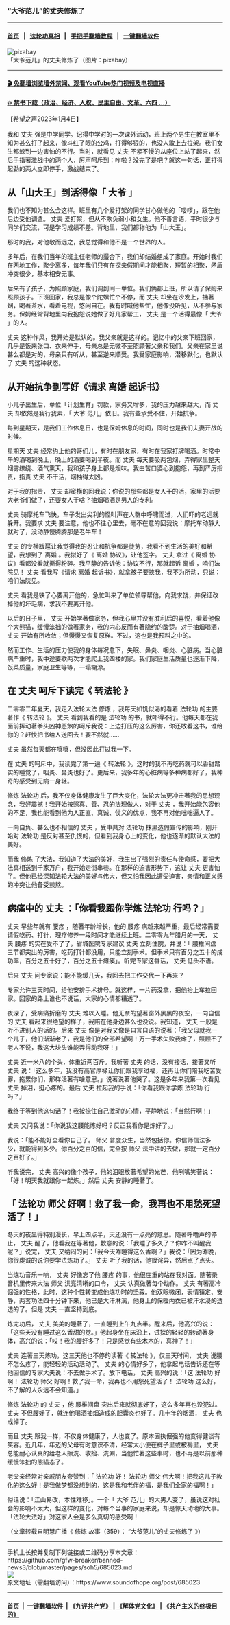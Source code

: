 ### “大爷范儿”的丈夫修炼了
------------------------

#### [首页](https://github.com/gfw-breaker/banned-news3/blob/master/README.md) &nbsp;&nbsp;|&nbsp;&nbsp; [法轮功真相](https://github.com/begood0513/basic/blob/master/README.md)  &nbsp;&nbsp;|&nbsp;&nbsp; [手把手翻墙教程](https://github.com/gfw-breaker/guides/wiki)  &nbsp;&nbsp;|&nbsp;&nbsp; [一键翻墙软件](https://github.com/gfw-breaker/nogfw/blob/master/README.md)  



<div><img alt="pixabay" src="https://img.soundofhope.org/2023-01/1672873568700.jpg"/>
<br/><figcaption class="caption">
 「大爷范儿」的丈夫修炼了（图片：pixabay）
</figcaption></div><hr/>

#### [ 🎬  免翻墙浏览墙外禁闻、观看YouTube热门视频及电视直播](https://github.com/gfw-breaker/HelloWorld)

#### [ 💥  禁书下载（政治、经济、人权、民主自由、文革、六四 ...）](https://github.com/gfw-breaker/books/blob/master/README.md)

<div><div class="Content__Wrapper sc-1bvya0-0 elmmKw article_body" itemprop="articleBody">
 <div id="post_place_1">
 </div>
 <p class="meta-top">
  <span class="meta">
   【希望之声2023年1月4日】
  </span>
 </p>
 <p class="Normal1" style="margin-top:16px;margin-bottom:16px">
  我和
  <ok href="/term/15025">
   丈夫
  </ok>
  强是中学同学。记得中学时的一次课外活动，班上两个男生在教室里不知为甚么打了起来，像斗红了眼的公鸡，打得够狠的，也没人敢上去拉架。我们女生都躲到一边害怕的不行。当时，就看见
  <ok href="/term/15025">
   丈夫
  </ok>
  不紧不慢的从座位上站了起来，然后手指著激战中的两个人，厉声呵斥到：咋啦？没完了是吧？就这一句话，正打得起劲的两人立即停手，激战结束了。
 </p>
 <h2>
  从「山大王」到活得像「
  <ok href="/term/230557">
   大爷
  </ok>
  」
 </h2>
 <p>
  我们也不知为甚么会这样。班里有几个爱打架的同学甘心做他的「喽啰」，跟在他后边受他调遣。
  <ok href="/term/15025">
   丈夫
  </ok>
  爱打架，但从不欺负弱小和女生。他不善言语，平时很少与同学们交流，可是学习成绩不差。背地里，我们都称他为「山大王」。
 </p>
 <p>
  那时的我，对他敬而远之，我总觉得和他不是一个世界的人。
 </p>
 <p>
  多年后，在我们当年的班主任老师的撮合下，我们却结婚组成了家庭。开始时我们在两地工作，聚少离多，每年我们只有在探亲假期间才能相聚，短暂的相聚，矛盾冲突很少，基本相安无事。
 </p>
 <p>
  后来有了孩子，为照顾家庭，我们调到同一单位。我们俩都上班，所以请了保姆来照顾孩子。下班回家，我总是像个陀螺忙个不停，而
  <ok href="/term/15025">
   丈夫
  </ok>
  却坐在沙发上，抽著烟，喝著茶水，看着电视，悠闲自在。我有时喊他帮忙，他像没听见，从不参与家务。保姆经常背地里向我抱怨说她做了好几家帮工，
  <ok href="/term/15025">
   丈夫
  </ok>
  是一个活得最像「
  <ok href="/term/230557">
   大爷
  </ok>
  」的人。
 </p>
 <p>
  <ok href="/term/15025">
   丈夫
  </ok>
  这种作风，我开始是默认的。我父亲就是这样的。记忆中的父亲下班回家，几乎是饭来张口、衣来伸手，母亲总是无微不至照顾著父亲和我们。父亲在家里说甚么都是对的，母亲只有听从，甚至逆来顺受。我受家庭影响，潜移默化，也默认了
  <ok href="/term/15025">
   丈夫
  </ok>
  的这种状态。
 </p>
 <h2>
  从开始抗争到写好《请求
  <ok href="/term/29590">
   离婚
  </ok>
  起诉书》
 </h2>
 <p>
  小儿子出生后，单位「计划生育」罚款，家务又增多，我的压力越来越大，而
  <ok href="/term/15025">
   丈夫
  </ok>
  却依然是我行我素，「
  <ok href="/term/230557">
   大爷
  </ok>
  范儿」依旧。我有些承受不住，开始抗争。
 </p>
 <p>
  每到星期天，是我们工作休息日，也是保姆休息的时间，同时也是我们夫妻开战的时候。
 </p>
 <p>
  星期天
  <ok href="/term/15025">
   丈夫
  </ok>
  经常约上他的哥们儿，有时在朋友家，有时在我家打牌喝酒。时常中午的酒喝到晚上，晚上的酒要喝到半夜。而
  <ok href="/term/15025">
   丈夫
  </ok>
  每天要吸两包烟，弄得家里整天烟雾缭绕、酒气熏天，我和孩子身上都是烟味。我由苦口婆心到抱怨，再到严厉指责，指责
  <ok href="/term/15025">
   丈夫
  </ok>
  不干活，烟抽得太凶。
 </p>
 <p>
  对于我的指责，
  <ok href="/term/15025">
   丈夫
  </ok>
  却蛮横的回我说：你说的那些都是女人干的活，家里的活要大老爷们做了，还要女人干啥？抽烟喝酒是男人的专利。
 </p>
 <p>
  <ok href="/term/15025">
   丈夫
  </ok>
  骑摩托车飞快，车子发出尖利的怪叫声在人群中呼啸而过，人们吓的老远就躲开。我要求
  <ok href="/term/15025">
   丈夫
  </ok>
  要注意，他也不往心里去，毫不在意的回我说：摩托车动静大就对了，没动静慢腾腾那是老牛车！
 </p>
 <p>
  <ok href="/term/15025">
   丈夫
  </ok>
  的专横跋扈让我觉得我的忍让和抗争都是徒劳，我看不到生活的美好和希望，我想到了
  <ok href="/term/29590">
   离婚
  </ok>
  。我拟好了《
  <ok href="/term/29590">
   离婚
  </ok>
  协议》，让他签字。
  <ok href="/term/15025">
   丈夫
  </ok>
  拿过《
  <ok href="/term/29590">
   离婚
  </ok>
  协议》看都没看就撕得粉碎。我平静的告诉他：协议不行，那就起诉
  <ok href="/term/29590">
   离婚
  </ok>
  ，咱们法院见！
  <ok href="/term/15025">
   丈夫
  </ok>
  看我写《请求
  <ok href="/term/29590">
   离婚
  </ok>
  起诉书》，就拿孩子要挟我，我不为所动，只说：咱们法院见。
 </p>
 <p>
  <ok href="/term/15025">
   丈夫
  </ok>
  看我是铁了心要离开他的，急忙叫来了单位领导帮他，向我求饶，并保证改掉他的坏毛病，求我不要离开他。
 </p>
 <p>
  以后的日子里，
  <ok href="/term/15025">
   丈夫
  </ok>
  开始学著做家务，但我心里并没有胜利后的喜悦，看着他像个大熊猫，缓慢笨拙的做著家务，我的内心反而有著隐约的酸楚。对于抽烟喝酒，
  <ok href="/term/15025">
   丈夫
  </ok>
  开始有所收敛；但慢慢又恢复原样。不过，这也是我预料之中的。
 </p>
 <p>
  然而工作、生活的压力使我的身体每况愈下，失眠、鼻炎、咽炎、心脏病。当心脏病严重时，我中途要歇两次才能爬上我四楼的家。我们家庭生活质量也逐渐下降，饭菜质量，家庭卫生等等，一塌糊涂。
 </p>
 <h2>
  在
  <ok href="/term/15025">
   丈夫
  </ok>
  呵斥下读完《
  <ok href="/term/4799">
   转法轮
  </ok>
  》
 </h2>
 <p>
  二零零二年夏天，我走入法轮大法
  <ok href="/term/554195">
   修炼
  </ok>
  ，我每天如饥似渴的看着
  <ok href="/term/968">
   法轮功
  </ok>
  的主要著作《
  <ok href="/term/4799">
   转法轮
  </ok>
  》。
  <ok href="/term/15025">
   丈夫
  </ok>
  看到我看的是
  <ok href="/term/968">
   法轮功
  </ok>
  的书，就吓得不行。他每天都在我面前挥动著拳头凶神恶煞的呵斥我说：上边打压的这么厉害，你还敢看这书，谁给你的？赶快把书给人送回去！要不然就……
 </p>
 <p>
  <ok href="/term/15025">
   丈夫
  </ok>
  虽然每天都在嚷嚷，但没因此打过我一下。
 </p>
 <p>
  在
  <ok href="/term/15025">
   丈夫
  </ok>
  的呵斥中，我读完了第一遍《
  <ok href="/term/4799">
   转法轮
  </ok>
  》。这时的我不再吃药就可以香甜踏实的睡觉了，咽炎、鼻炎也好了。更后来，我多年的心脏病等多种病都好了，我神奇的感受到无病一身轻。
 </p>
 <p>
  <ok href="/term/554195">
   修炼
  </ok>
  <ok href="/term/968">
   法轮功
  </ok>
  后，我不仅身体健康发生了巨大变化，法轮大法更冲击著我的思想观念，我好震撼！我开始按照真、善、忍的法理做人，对于
  <ok href="/term/15025">
   丈夫
  </ok>
  ，我开始能包容他的不足，我也能看到他为人正直、真诚、仗义的优点，我不再对他咄咄逼人了。
 </p>
 <p>
  一向自负、甚么也不相信的
  <ok href="/term/15025">
   丈夫
  </ok>
  ，受中共对
  <ok href="/term/968">
   法轮功
  </ok>
  抹黑造假宣传的影响，刚开始对
  <ok href="/term/968">
   法轮功
  </ok>
  是反对甚至仇恨的，但看到我身心上的变化，他也逐渐的默认大法的美好。
 </p>
 <p>
  而我
  <ok href="/term/554195">
   修炼
  </ok>
  了大法，我知道了大法的美好，我生出了强烈的责任与使命感，要把大法真相送到千家万户，我开始走街串巷。在那样的迫害形势下，这让
  <ok href="/term/15025">
   丈夫
  </ok>
  更害怕了。但他已经深知法轮大法的美好与伟大，但又怕我因此遭受迫害，亲情和正义感的冲突让他备受煎熬。
 </p>
 <h2>
  病痛中的
  <ok href="/term/15025">
   丈夫
  </ok>
  ：「你看我跟你学炼
  <ok href="/term/968">
   法轮功
  </ok>
  行吗？」
 </h2>
 <p>
  <ok href="/term/15025">
   丈夫
  </ok>
  早些年就有
  <ok href="/term/19377">
   腰疼
  </ok>
  ，随著年龄增长，他的
  <ok href="/term/19377">
   腰疼
  </ok>
  病越来越严重，最后经常需要请假吃药、打针，理疗修养一段时间才能继续上班。二零零九年腊月的一天，
  <ok href="/term/15025">
   丈夫
  </ok>
  <ok href="/term/19377">
   腰疼
  </ok>
  的实在受不了了，省城医院专家建议
  <ok href="/term/15025">
   丈夫
  </ok>
  立刻住院，并说：「
  <ok href="/term/824811">
   腰椎间盘
  </ok>
  三节都突出的厉害，吃药打针都没用，只能立刻手术。但手术只有百分之五十的成功率，百分之五十好了，百分之五十瘫痪」。听完专家这番话，
  <ok href="/term/15025">
   丈夫
  </ok>
  低头不语。
 </p>
 <p>
  后来
  <ok href="/term/15025">
   丈夫
  </ok>
  问专家说：能不能缓几天，我回去把工作交代一下再来？
 </p>
 <p>
  专家允许三天时间，给他安排手术排号。就这样，一片药没拿，把他抬上车拉回家。回家的路上谁也不说话，大家的心情都糟透了。
 </p>
 <p>
  夜深了，受病痛折磨的
  <ok href="/term/15025">
   丈夫
  </ok>
  难以入睡。他无奈的望著窗外黑黑的夜空，一向自信的
  <ok href="/term/15025">
   丈夫
  </ok>
  看起来很绝望的样子，我陪在他身边甚么也没说。我知道，
  <ok href="/term/15025">
   丈夫
  </ok>
  一般是听不进别人的话的。后来
  <ok href="/term/15025">
   丈夫
  </ok>
  像是对我又像是自言自语的说著：「我父母就我一个儿子，他们渐渐老了，我是他们的全部希望啊！万一手术失败我瘫了，照顾不了老人不说，我这大块头谁能弄得动我呀！」
 </p>
 <p>
  <ok href="/term/15025">
   丈夫
  </ok>
  近一米八的个头，体重近两百斤。我听著
  <ok href="/term/15025">
   丈夫
  </ok>
  的话，没有接话，接著又听
  <ok href="/term/15025">
   丈夫
  </ok>
  说：「这么多年，我没有高官厚禄让你们跟我享过福，还再让你们陪我吃苦受罪，拖累你们，那样活著有啥意思。」说著说著他哭了。这是多年来我第一次看见
  <ok href="/term/15025">
   丈夫
  </ok>
  掉泪，挺心疼的。最后
  <ok href="/term/15025">
   丈夫
  </ok>
  拉起我的手说：「你看我跟你学炼
  <ok href="/term/968">
   法轮功
  </ok>
  行吗？」
 </p>
 <p>
  我终于等到他这句话了！我按捺住自己激动的心情，平静地说：「当然行啊！」
 </p>
 <p>
  <ok href="/term/15025">
   丈夫
  </ok>
  又问我说：「你说我这腰能炼好吗？反正我看你是炼好了。」
 </p>
 <p>
  我说：「能不能好全看你自己了。
  <ok href="/term/22892">
   师父
  </ok>
  普度众生，当然包括你。你信师信法多少，就能得到多少。你百分之百的信，完全按
  <ok href="/term/22892">
   师父
  </ok>
  法中讲的去做，那就一定百分之百好了。」
 </p>
 <p>
  听我说完，
  <ok href="/term/15025">
   丈夫
  </ok>
  高兴的像个孩子，他的泪眼放著希望的光芒，他咧嘴笑著说：「好！明天我就跟你一起炼。」然后
  <ok href="/term/15025">
   丈夫
  </ok>
  安静的睡著了。
 </p>
 <h2>
  「
  <ok href="/term/968">
   法轮功
  </ok>
  <ok href="/term/22892">
   师父
  </ok>
  好啊！救了我一命，我再也不用愁死望活了！」
 </h2>
 <p>
  冬天的夜显得特别漫长，早上四点半，天还没有一点亮的意思。随著呼噜声的停止，
  <ok href="/term/15025">
   丈夫
  </ok>
  醒了，他看我在等著他，歉意的说：「我睡了多久了？你咋不叫醒我呢？」说完，
  <ok href="/term/15025">
   丈夫
  </ok>
  又纳闷的问：「我今天咋睡得这么香啊？」我说：「因为昨晚，你很虔诚的说你要学法炼功了。」
  <ok href="/term/15025">
   丈夫
  </ok>
  听了我的话，他很诧异，然后点了点头。
 </p>
 <p>
  当炼功音乐一响，
  <ok href="/term/15025">
   丈夫
  </ok>
  好像忘了他
  <ok href="/term/19377">
   腰疼
  </ok>
  的事，他很庄重的站在我对面。随著录音机里传来大法
  <ok href="/term/22892">
   师父
  </ok>
  洪亮清晰的口令，
  <ok href="/term/15025">
   丈夫
  </ok>
  认真做著每个动作。
  <ok href="/term/15025">
   丈夫
  </ok>
  有著高冷倔强的性格，此时，这种个性转变成他炼功时的坚毅。他双眼微闭，表情镇定、安静，两套功法四十分钟下来，他已是大汗淋漓，他身上的保暖内衣已被汗水浸的透透的了。但是
  <ok href="/term/15025">
   丈夫
  </ok>
  一直坚持到底。
 </p>
 <p>
  炼完功后，
  <ok href="/term/15025">
   丈夫
  </ok>
  美美的睡著了，一直睡到上午九点半。醒来后，他高兴的说：「这些天没有睡过这么香甜的觉。」他起身坐在床沿上，试探的轻轻的转动著身体，高兴的说：「哎！我的腰好多了！只是感觉有些木木的，真神了！」
 </p>
 <p>
  <ok href="/term/15025">
   丈夫
  </ok>
  连著三天炼功，这三天他也不停的读著《
  <ok href="/term/4799">
   转法轮
  </ok>
  》，仅三天时间，
  <ok href="/term/15025">
   丈夫
  </ok>
  说腰不怎么疼了，能轻轻的活动活动了。
  <ok href="/term/15025">
   丈夫
  </ok>
  的心情好多了，他拿起电话告诉还在等他回信的专家大夫说：不去做手术了。放下电话，
  <ok href="/term/15025">
   丈夫
  </ok>
  高兴的说：「这
  <ok href="/term/968">
   法轮功
  </ok>
  好啊！
  <ok href="/term/968">
   法轮功
  </ok>
  <ok href="/term/22892">
   师父
  </ok>
  好啊！救了我一命，我再也不用愁死望活了！
  <ok href="/term/968">
   法轮功
  </ok>
  这么好，不了解的人永远不会知道。」
 </p>
 <p>
  <ok href="/term/554195">
   修炼
  </ok>
  <ok href="/term/968">
   法轮功
  </ok>
  的
  <ok href="/term/15025">
   丈夫
  </ok>
  ，他
  <ok href="/term/824811">
   腰椎间盘
  </ok>
  突出后来就彻底好了，这么多年再也没犯过。
  <ok href="/term/15025">
   丈夫
  </ok>
  不但腰好了，就连他喝酒抽烟造成的胆囊炎也好了。几十年的烟酒，
  <ok href="/term/15025">
   丈夫
  </ok>
  也戒掉了。
 </p>
 <p>
  而且
  <ok href="/term/15025">
   丈夫
  </ok>
  跟我一样，不仅身体健康了，人也变了。原本固执倔强的他变得健谈有笑容。近几年，年迈的父母有时意识不清，经常大小便在裤子里或被褥里，
  <ok href="/term/15025">
   丈夫
  </ok>
  总能耐心认真的给老人擦洗、收拾、洗涮，当他忙著这些事时，也不再是以前那种缓慢笨拙的熊猫态了。
 </p>
 <p>
  老父亲经常对亲戚朋友夸赞到：「
  <ok href="/term/968">
   法轮功
  </ok>
  好！
  <ok href="/term/968">
   法轮功
  </ok>
  <ok href="/term/22892">
   师父
  </ok>
  伟大啊！把我这儿子教化的这么好！是我做梦都没想到的，这是我和老伴的福，是我们全家的福啊！」
 </p>
 <p>
  俗话说：「江山易改，本性难移」。一个「
  <ok href="/term/230557">
   大爷
  </ok>
  范儿」的大男人变了，虽说这对社会的影响不太大，但这样的变化，对每个当事的家庭来说，却是惊天动地的大事。「法轮大法好」对这家人会是多么真切的感受啊！
 </p>
 <p>
  （文章转载自明慧广播《
  <ok href="/term/554195">
   修炼
  </ok>
  故事（359）：
  <ok href="https://www.mhradio.org/showprogram/15350.html">
   “大爷范儿”的丈夫修炼了
  </ok>
  》）
 </p>
</div>
</div>
<hr/>
手机上长按并复制下列链接或二维码分享本文章：<br/>
https://github.com/gfw-breaker/banned-news3/blob/master/pages/soh5/685023.md <br/>
<a href='https://github.com/gfw-breaker/banned-news3/blob/master/pages/soh5/685023.md'><img src='https://github.com/gfw-breaker/banned-news3/blob/master/pages/soh5/685023.md.png'/></a> <br/>
原文地址（需翻墙访问）：https://www.soundofhope.org/post/685023


------------------------
#### [首页](https://github.com/gfw-breaker/banned-news3/blob/master/README.md) &nbsp;|&nbsp; [一键翻墙软件](https://github.com/gfw-breaker/nogfw/blob/master/README.md) &nbsp;| [《九评共产党》](https://github.com/gfw-breaker/9ping.md/blob/master/README.md#九评之一评共产党是什么) | [《解体党文化》](https://github.com/gfw-breaker/jtdwh.md/blob/master/README.md) | [《共产主义的终极目的》](https://github.com/gfw-breaker/gczydzjmd.md/blob/master/README.md)


<img src='http://gfw-breaker.win/banned-news3/pages/soh5/685023.md' width='0px' height='0px'/>